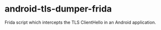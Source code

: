 # android-tls-dumper-frida
Frida script which intercepts the TLS ClientHello in an Android application. 
